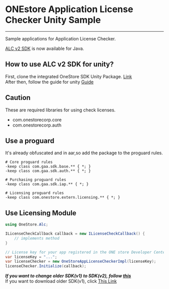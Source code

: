 # ONEstore Application License Checker Unity Sample

***
Sample applications for Application License Checker.

[ALC v2 SDK](https://github.com/ONE-store/app_license_checker) is now available for Java.

## How to use ALC v2 SDK for unity?
First, clone the integrated OneStore SDK Unity Package. [Link](https://github.com/ONE-store/unity_plugins)
<br/>After then, follow the guide for unity [Guide](https://dev.onestore.co.kr/wiki/ko/doc/unity-alc-sdk-v2-39945604.html) 

## Caution
These are required libraries for using check licenses.
* com.onestorecorp.core
* com.onestorecorp.auth

## Use a proguard

It's already obfuscated and in aar,so add the package to the proguard rules.
```
# Core proguard rules
-keep class com.gaa.sdk.base.** { *; }
-keep class com.gaa.sdk.auth.** { *; }

# Purchasing proguard rules
-keep class com.gaa.sdk.iap.** { *; }

# Licensing proguard rules
-keep class com.onestore.extern.licensing.** { *; }

```

## Use Licensing Module
```csharp
using OneStore.Alc;

ILicenseCheckCallback callback = new ILicenseCheckCallback() {
    // implements method
}

// License key for your app registered in the ONE store Developer Center.
var licenseKey = "...";
var licenseChecker = new OneStoreAppLicenseCheckerImpl(licenseKey);
licenseChecker.Initialize(callback);
```

***If you want to change older SDK(v1) to SDK(v2), follow [this](https://dev.onestore.co.kr/wiki/ko/doc/unity-alc-sdk-v2-39945598.html)***
<br/>If you want to download older SDK(v1), click [This Link](https://github.com/ONE-store/applicense_unitySample/releases/tag/release%2Falc-v1.0.0)

